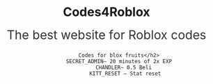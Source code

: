 
<header class="modern-header">
        <div class="container">
            <h1 class="site-title">Codes4Roblox</h1>
            <h2 class="site-subheading" style="font-size:2em; font-weight:normal; margin-top:10px; color:#333;">The best website for Roblox codes</h2>
     
            Codes for blox fruits</h2>
            SECRET_ADMIN– 20 minutes of 2x EXP
                CHANDLER– 0.5 Beli 
                KITT_RESET – Stat reset
